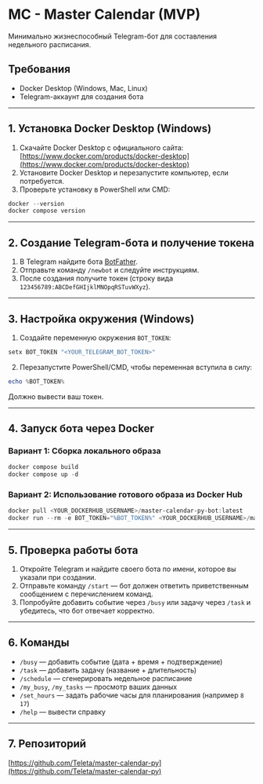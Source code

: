 # MC - Master Calendar (MVP)

Минимально жизнеспособный Telegram-бот для составления недельного расписания.

## Требования

- Docker Desktop (Windows, Mac, Linux)
- Telegram-аккаунт для создания бота

---

## 1. Установка Docker Desktop (Windows)

1. Скачайте Docker Desktop с официального сайта:  
   [https://www.docker.com/products/docker-desktop](https://www.docker.com/products/docker-desktop)
2. Установите Docker Desktop и перезапустите компьютер, если потребуется.
3. Проверьте установку в PowerShell или CMD:

```powershell
docker --version
docker compose version
```

---

## 2. Создание Telegram-бота и получение токена

1. В Telegram найдите бота [BotFather](https://t.me/BotFather).
2. Отправьте команду `/newbot` и следуйте инструкциям.
3. После создания получите токен (строку вида `123456789:ABCDefGHIjklMNOpqRSTuvWXyz`).

---

## 3. Настройка окружения (Windows)

1. Создайте переменную окружения `BOT_TOKEN`:

```powershell
setx BOT_TOKEN "<YOUR_TELEGRAM_BOT_TOKEN>"
```

2. Перезапустите PowerShell/CMD, чтобы переменная вступила в силу:

```powershell
echo %BOT_TOKEN%
```
Должно вывести ваш токен.

---

## 4. Запуск бота через Docker

### Вариант 1: Сборка локального образа

```powershell
docker compose build
docker compose up -d
```

### Вариант 2: Использование готового образа из Docker Hub

```powershell
docker pull <YOUR_DOCKERHUB_USERNAME>/master-calendar-py-bot:latest
docker run --rm -e BOT_TOKEN="%BOT_TOKEN%" <YOUR_DOCKERHUB_USERNAME>/master-calendar-py-bot:latest
```

---

## 5. Проверка работы бота

1. Откройте Telegram и найдите своего бота по имени, которое вы указали при создании.
2. Отправьте команду `/start` — бот должен ответить приветственным сообщением с перечислением команд.
3. Попробуйте добавить событие через `/busy` или задачу через `/task` и убедитесь, что бот отвечает корректно.

---

## 6. Команды

- `/busy` — добавить событие (дата + время + подтверждение)
- `/task` — добавить задачу (название + длительность)
- `/schedule` — сгенерировать недельное расписание
- `/my_busy`, `/my_tasks` — просмотр ваших данных
- `/set_hours` — задать рабочие часы для планирования (например `8 17`)
- `/help` — вывести справку

---

## 7. Репозиторий

[https://github.com/Teleta/master-calendar-py](https://github.com/Teleta/master-calendar-py)